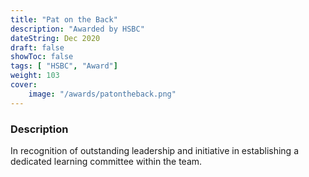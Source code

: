 ```yaml
---
title: "Pat on the Back"
description: "Awarded by HSBC"
dateString: Dec 2020
draft: false
showToc: false
tags: [ "HSBC", "Award"]
weight: 103
cover:
    image: "/awards/patontheback.png"
---
```

 
### Description
In recognition of outstanding leadership and initiative in establishing a dedicated learning committee within the team.

